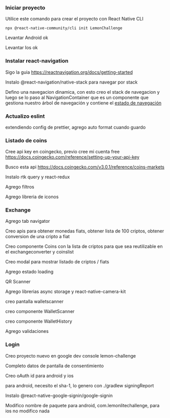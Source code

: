 ### Iniciar proyecto

Utilice este comando para crear el proyecto con React Native CLI

`npx @react-native-community/cli init LemonChallenge`

Levantar Android ok

Levantar Ios ok

### Instalar react-navigation

Sigo la guia https://reactnavigation.org/docs/getting-started

Instalo @react-navigation/native-stack para navegar por stack

Defino una navegacion dinamica, con esto creo el stack de navegacion y luego se lo paso al NavigationContainer que es un componente que gestiona nuestro árbol de navegación y contiene el [estado de navegación](https://reactnavigation.org/docs/navigation-state)

### Actualizo eslint

extendiendo config de prettier, agrego auto format cuando guardo

### Listado de coins

Cree api key en coingecko, previo cree mi cuenta free https://docs.coingecko.com/reference/setting-up-your-api-key

Busco esta api https://docs.coingecko.com/v3.0.1/reference/coins-markets

Instalo rtk query y react-redux

Agrego filtros

Agrego libreria de iconos

### Exchange

Agrego tab navigator

Creo apis para obtener monedas fiats, obtener lista de 100 criptos, obtener conversion de una cripto a fiat

Creo componente Coins con la lista de criptos para que sea reutilizable en el exchangeconverter y coinslist

Creo modal para mostrar listado de criptos / fiats

Agrego estado loading

QR Scanner

Agrego librerias async storage y react-native-camera-kit

creo pantalla walletscanner

creo componente WalletScanner

creo componente WalletHistory

Agrego validaciones

### Login

Creo proyecto nuevo en google dev console lemon-challenge

Completo datos de pantalla de consentimiento

Creo oAuth id para android y ios

para android, necesito el sha-1, lo genero con ./gradlew signingReport

Instalo @react-native-google-signin/google-signin

Modifico nombre de paquete para android, com.lemonlitechallenge, para ios no modifico nada

